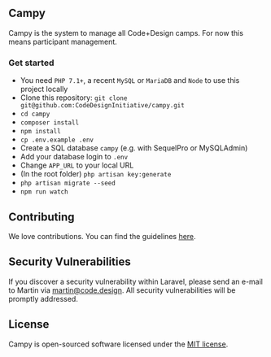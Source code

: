 ## Campy

Campy is the system to manage all Code+Design camps. For now this means participant management.


### Get started

- You need `PHP 7.1+`, a recent `MySQL` or `MariaDB` and `Node` to use this project locally
- Clone this repository: `git clone git@github.com:CodeDesignInitiative/campy.git`
- `cd campy`
- `composer install`
- `npm install`
- `cp .env.example .env`
- Create a SQL database `campy` (e.g. with SequelPro or MySQLAdmin)
- Add your database login to `.env`
- Change `APP_URL` to your local URL
- (In the root folder) `php artisan key:generate`
- `php artisan migrate --seed`
- `npm run watch`

## Contributing

We love contributions. You can find the guidelines [here](https://github.com/CodeDesignInitiative/cdweb1801/blob/master/CONTRIBUTING.md).

## Security Vulnerabilities

If you discover a security vulnerability within Laravel, please send an e-mail to Martin via [martin@code.design](mailto:martin@code.design). All security vulnerabilities will be promptly addressed.

## License

Campy is open-sourced software licensed under the [MIT license](https://opensource.org/licenses/MIT).
